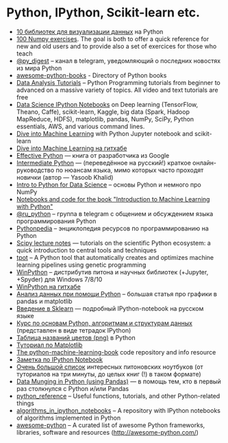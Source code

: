 # Python, IPython, Scikit-learn etc.

* [10 библиотек для визуализации данных](https://blog.modeanalytics.com/python-data-visualization-libraries/) на Python
* [100 Numpy exercises](http://www.labri.fr/perso/nrougier/teaching/numpy.100/index.html). The goal is both to offer a quick reference for new and old users and to provide also a set of exercices for those who teach
* [@py_digest](https://telegram.me/py_digest) – канал в telegram, уведомляющий о последних новостях из мира Python
* [awesome-python-books](https://github.com/Junnplus/awesome-python-books) - Directory of Python books
* [Data Analysis Tutorials](https://pythonprogramming.net/data-analysis-tutorials/) – Python Programming tutorials from beginner to advanced on a massive variety of topics. All video and text tutorials are free
* [Data Science IPython Notebooks](https://github.com/donnemartin/data-science-ipython-notebooks) on Deep learning (TensorFlow, Theano, Caffe), scikit-learn, Kaggle, big data (Spark, Hadoop MapReduce, HDFS), matplotlib, pandas, NumPy, SciPy, Python essentials, AWS, and various command lines.
* [Dive into Machine Learning](http://hangtwenty.github.io/dive-into-machine-learning/) with Python Jupyter notebook and scikit-learn
* [Dive into Machine Learning на гитхабе](https://github.com/hangtwenty/dive-into-machine-learning) 
* [Effective Python](http://www.effectivepython.com/) — книга от разработчика из Google
* [Intermediate Python](https://github.com/lancelote/interpy-ru)  — (переведённое на русский!) краткое онлайн-руководство по нюансам языка, мимо которых часто проходят новички (автор — Yasoob Khalid)
* [Intro to Python for Data Science](https://www.datacamp.com/courses/intro-to-python-for-data-science) – основы Python и немного про NumPy
* [Notebooks and code for the book "Introduction to Machine Learning with Python"](https://github.com/amueller/introduction_to_ml_with_python)
* [@ru_python](https://telegram.me/ru_python) – группа в telegram с общением и обсуждением языка программирования Python
* [Pythonpedia](https://pythonpedia.com/) – энциклопедия ресурсов по программированию на Python
* [Scipy lecture notes](http://www.scipy-lectures.org/index.html) — tutorials on the scientific Python ecosystem: a quick introduction to central tools and techniques
* [tpot](https://github.com/rhiever/tpot) – A Python tool that automatically creates and optimizes machine learning pipelines using genetic programming
* [WinPython](https://winpython.github.io) – дистрибутив питона и научных библиотек (+Jupyter, +Spyder) для Windows 7/8/10
* [WinPython на гитхабе](https://github.com/winpython/winpython)
* [Анализ данных при помощи Python](http://playittodeath.ru/анализ-данных-при-помощи-python-графики-в-pandas/) – большая статья про графики в pandas и matplotlib
* [Введение в Sklearn](https://github.com/Dyakonov/notebooks/blob/master/dj_sklearn_intro.ipynb) — подробный IPython-notebook на русском языке
* [Курс по основам Python, алгоритмам и структурам данных](https://github.com/Yorko/python_intro) (представлен в виде тетрадок IPython)
* [Таблица названий цветов (png)](http://matplotlib.org/1.4.1/mpl_examples/color/named_colors.hires.png) в Python
* [Туториал по Matplotlib](http://www.labri.fr/perso/nrougier/teaching/matplotlib/matplotlib.html)
* [The python-machine-learning-book](https://github.com/rasbt/python-machine-learning-book) code repository and info resource
* [Заметка по IPython Notebook](http://re9ulus.github.io/2016/01/09/ipython-notebook/)
* [Очень большой список](https://github.com/ipython/ipython/wiki/A-gallery-of-interesting-IPython-Notebooks) интересных питоновских ноутбуков (от туториалов на три минуты, до целых книг (!) в таком формате)
* [Data Munging in Python (using Pandas)](http://www.analyticsvidhya.com/blog/2014/09/data-munging-python-using-pandas-baby-steps-python/) — в помощь тем, кто в первый раз столкнулся с Python и/или Pandas
* [python_reference](https://github.com/rasbt/python_reference) – Useful functions, tutorials, and other Python-related things
* [algorithms_in_ipython_notebooks](https://github.com/rasbt/algorithms_in_ipython_notebooks) – A repository with IPython notebooks of algorithms implemented in Python
* [awesome-python](https://github.com/vinta/awesome-python) – A curated list of awesome Python frameworks, libraries, software and resources (http://awesome-python.com/)
